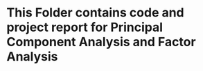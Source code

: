# This Folder contains code and project report for Principal Component Analysis and Factor Analysis
